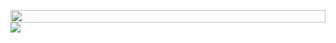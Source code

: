 <img src="https://i.imgur.com/dBaSKWF.gif" height="20" width="100%"></br>
<img src="https://media0.giphy.com/media/v1.Y2lkPTc5MGI3NjExeDIzd2t2NTlyOTE4a25hOXJqcGdkN3hsYWIzaDJ6Y2hoZW15Y3FtciZlcD12MV9pbnRlcm5hbF9naWZfYnlfaWQmY3Q9Zw/YQitE4YNQNahy/giphy.gif">